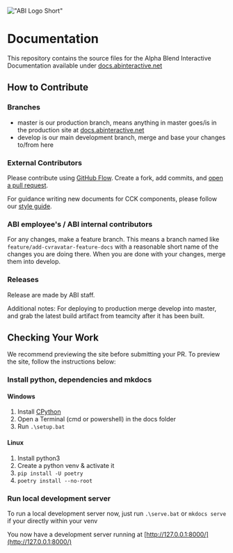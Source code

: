 !["ABI Logo Short"](https://docs.abinteractive.net/assets/images/abi-small-white.png)

# Documentation

This repository contains the source files for the Alpha Blend Interactive Documentation available under [docs.abinteractive.net](https://docs.abinteractive.net/)

## How to Contribute

### Branches

- master is our production branch, means anything in master goes/is in the production site at [docs.abinteractive.net](https://docs.abinteractive.net/)
- develop is our main development branch, merge and base your changes to/from here

### External Contributors

Please contribute using [GitHub Flow](https://guides.github.com/introduction/flow). Create a fork, add commits, and [open a pull request](https://github.com/Alpha-Blend-Interactive/docs/compare).

For guidance writing new documents for CCK components, please follow our [style guide](https://github.com/Alpha-Blend-Interactive/docs/blob/master/CONTRIBUTING.md).

### ABI employee's / ABI internal contributors

For any changes, make a feature branch.
This means a branch named like `feature/add-cvravatar-feature-docs` with a reasonable short name of the changes you are doing there.
When you are done with your changes, merge them into develop.

### Releases
Release are made by ABI staff.

Additional notes:
For deploying to production merge develop into master, and grab the latest build artifact from teamcity after it has been built.

## Checking Your Work

We recommend previewing the site before submitting your PR.  To preview the site, follow the instructions below:

### Install python, dependencies and mkdocs

#### Windows

1. Install [CPython](https://python.org)
2. Open a Terminal (cmd or powershell) in the docs folder
3. Run `.\setup.bat`

#### Linux

1. Install python3
2. Create a python venv & activate it
3. `pip install -U poetry`
4. `poetry install --no-root`


### Run local development server

To run a local development server now, just run `.\serve.bat`
or `mkdocs serve` if your directly within your venv

You now have a development server running at [http://127.0.0.1:8000/](http://127.0.0.1:8000/)
